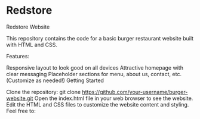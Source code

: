 # Redstore

Redstore Website

This repository contains the code for a basic burger restaurant website built with HTML and CSS.

Features:

Responsive layout to look good on all devices
Attractive homepage with clear messaging
Placeholder sections for menu, about us, contact, etc. (Customize as needed!)
Getting Started

Clone the repository: git clone https://github.com/your-username/burger-website.git
Open the index.html file in your web browser to see the website.
Edit the HTML and CSS files to customize the website content and styling.
Feel free to:
